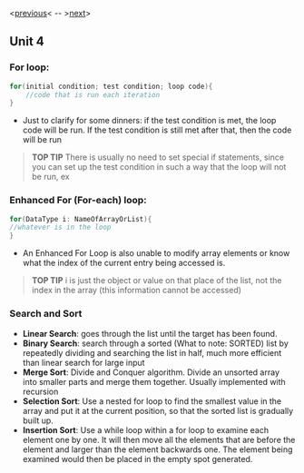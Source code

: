 <[previous](unit_3.md)< -- >[next](unit_5.md)>
## Unit 4
### For loop: 
```java
for(initial condition; test condition; loop code){ 
	//code that is run each iteration 
} 
```
* Just to clarify for some dinners: if the test condition is met, the loop code will be run. If the test condition is still met after that, then the code will be run 
> **TOP TIP**
> There is usually no need to set special if statements, since you can set up the test condition in such a way that the loop will not be run, ex 
  
### Enhanced For (For-each) loop:  
```java
for(DataType i: NameOfArrayOrList){ 
//whatever is in the loop  
}  
```
* An Enhanced For Loop is also unable to modify array elements or know what the index of the current entry being accessed is. 
> **TOP TIP**
> i is just the object or value on that place of the list, not the index in the array (this information cannot be accessed) 

### Search and Sort 
* **Linear Search**: goes through the list until the target has been found. 
* **Binary Search**: search through a sorted (What to note: SORTED) list by repeatedly dividing and searching the list in half, much more efficient than linear search for large input 
* **Merge Sort**: Divide and Conquer algorithm. Divide an unsorted array into smaller parts and merge them together. Usually implemented with recursion 
* **Selection Sort**: Use a nested for loop to find the smallest value in the array and put it at the current position, so that the sorted list is gradually built up. 
* **Insertion Sort**: Use a while loop within a for loop to examine each element one by one. It will then move all the elements that are before the element and larger than the element backwards one. The element being examined would then be placed in the empty spot generated. 
